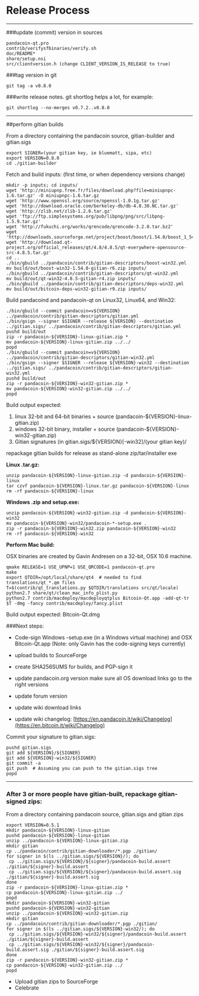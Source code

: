 Release Process
====================

* * *

###update (commit) version in sources


	pandacoin-qt.pro
	contrib/verifysfbinaries/verify.sh
	doc/README*
	share/setup.nsi
	src/clientversion.h (change CLIENT_VERSION_IS_RELEASE to true)

###tag version in git

	git tag -a v0.8.0

###write release notes. git shortlog helps a lot, for example:

	git shortlog --no-merges v0.7.2..v0.8.0

* * *

##perform gitian builds

 From a directory containing the pandacoin source, gitian-builder and gitian.sigs

	export SIGNER=(your gitian key, ie bluematt, sipa, etc)
	export VERSION=0.8.0
	cd ./gitian-builder

 Fetch and build inputs: (first time, or when dependency versions change)

	mkdir -p inputs; cd inputs/
	wget 'http://miniupnp.free.fr/files/download.php?file=miniupnpc-1.6.tar.gz' -O miniupnpc-1.6.tar.gz
	wget 'http://www.openssl.org/source/openssl-1.0.1g.tar.gz'
	wget 'http://download.oracle.com/berkeley-db/db-4.8.30.NC.tar.gz'
	wget 'http://zlib.net/zlib-1.2.6.tar.gz'
	wget 'ftp://ftp.simplesystems.org/pub/libpng/png/src/libpng-1.5.9.tar.gz'
	wget 'http://fukuchi.org/works/qrencode/qrencode-3.2.0.tar.bz2'
	wget 'http://downloads.sourceforge.net/project/boost/boost/1.54.0/boost_1_54_0.tar.bz2'
	wget 'http://download.qt-project.org/official_releases/qt/4.8/4.8.5/qt-everywhere-opensource-src-4.8.5.tar.gz'
	cd ..
	./bin/gbuild ../pandacoin/contrib/gitian-descriptors/boost-win32.yml
	mv build/out/boost-win32-1.54.0-gitian-r6.zip inputs/
	./bin/gbuild ../pandacoin/contrib/gitian-descriptors/qt-win32.yml
	mv build/out/qt-win32-4.8.5-gitian-r4.zip inputs/
	./bin/gbuild ../pandacoin/contrib/gitian-descriptors/deps-win32.yml
	mv build/out/bitcoin-deps-win32-gitian-r9.zip inputs/

 Build pandacoind and pandacoin-qt on Linux32, Linux64, and Win32:

	./bin/gbuild --commit pandacoin=v${VERSION} ../pandacoin/contrib/gitian-descriptors/gitian.yml
	./bin/gsign --signer $SIGNER --release ${VERSION} --destination ../gitian.sigs/ ../pandacoin/contrib/gitian-descriptors/gitian.yml
	pushd build/out
	zip -r pandacoin-${VERSION}-linux-gitian.zip *
	mv pandacoin-${VERSION}-linux-gitian.zip ../../
	popd
	./bin/gbuild --commit pandacoin=v${VERSION} ../pandacoin/contrib/gitian-descriptors/gitian-win32.yml
	./bin/gsign --signer $SIGNER --release ${VERSION}-win32 --destination ../gitian.sigs/ ../pandacoin/contrib/gitian-descriptors/gitian-win32.yml
	pushd build/out
	zip -r pandacoin-${VERSION}-win32-gitian.zip *
	mv pandacoin-${VERSION}-win32-gitian.zip ../../
	popd

  Build output expected:

  1. linux 32-bit and 64-bit binaries + source (pandacoin-${VERSION}-linux-gitian.zip)
  2. windows 32-bit binary, installer + source (pandacoin-${VERSION}-win32-gitian.zip)
  3. Gitian signatures (in gitian.sigs/${VERSION}[-win32]/(your gitian key)/

repackage gitian builds for release as stand-alone zip/tar/installer exe

**Linux .tar.gz:**

	unzip pandacoin-${VERSION}-linux-gitian.zip -d pandacoin-${VERSION}-linux
	tar czvf pandacoin-${VERSION}-linux.tar.gz pandacoin-${VERSION}-linux
	rm -rf pandacoin-${VERSION}-linux

**Windows .zip and setup.exe:**

	unzip pandacoin-${VERSION}-win32-gitian.zip -d pandacoin-${VERSION}-win32
	mv pandacoin-${VERSION}-win32/pandacoin-*-setup.exe .
	zip -r pandacoin-${VERSION}-win32.zip pandacoin-${VERSION}-win32
	rm -rf pandacoin-${VERSION}-win32

**Perform Mac build:**

  OSX binaries are created by Gavin Andresen on a 32-bit, OSX 10.6 machine.

	qmake RELEASE=1 USE_UPNP=1 USE_QRCODE=1 pandacoin-qt.pro
	make
	export QTDIR=/opt/local/share/qt4  # needed to find translations/qt_*.qm files
	T=$(contrib/qt_translations.py $QTDIR/translations src/qt/locale)
	python2.7 share/qt/clean_mac_info_plist.py
	python2.7 contrib/macdeploy/macdeployqtplus Bitcoin-Qt.app -add-qt-tr $T -dmg -fancy contrib/macdeploy/fancy.plist

 Build output expected: Bitcoin-Qt.dmg

###Next steps:

* Code-sign Windows -setup.exe (in a Windows virtual machine) and
  OSX Bitcoin-Qt.app (Note: only Gavin has the code-signing keys currently)

* upload builds to SourceForge

* create SHA256SUMS for builds, and PGP-sign it

* update pandacoin.org version
  make sure all OS download links go to the right versions

* update forum version

* update wiki download links

* update wiki changelog: [https://en.pandacoin.it/wiki/Changelog](https://en.bitcoin.it/wiki/Changelog)

Commit your signature to gitian.sigs:

	pushd gitian.sigs
	git add ${VERSION}/${SIGNER}
	git add ${VERSION}-win32/${SIGNER}
	git commit -a
	git push  # Assuming you can push to the gitian.sigs tree
	popd

-------------------------------------------------------------------------

### After 3 or more people have gitian-built, repackage gitian-signed zips:

From a directory containing pandacoin source, gitian.sigs and gitian zips

	export VERSION=0.5.1
	mkdir pandacoin-${VERSION}-linux-gitian
	pushd pandacoin-${VERSION}-linux-gitian
	unzip ../pandacoin-${VERSION}-linux-gitian.zip
	mkdir gitian
	cp ../pandacoin/contrib/gitian-downloader/*.pgp ./gitian/
	for signer in $(ls ../gitian.sigs/${VERSION}/); do
	 cp ../gitian.sigs/${VERSION}/${signer}/pandacoin-build.assert ./gitian/${signer}-build.assert
	 cp ../gitian.sigs/${VERSION}/${signer}/pandacoin-build.assert.sig ./gitian/${signer}-build.assert.sig
	done
	zip -r pandacoin-${VERSION}-linux-gitian.zip *
	cp pandacoin-${VERSION}-linux-gitian.zip ../
	popd
	mkdir pandacoin-${VERSION}-win32-gitian
	pushd pandacoin-${VERSION}-win32-gitian
	unzip ../pandacoin-${VERSION}-win32-gitian.zip
	mkdir gitian
	cp ../pandacoin/contrib/gitian-downloader/*.pgp ./gitian/
	for signer in $(ls ../gitian.sigs/${VERSION}-win32/); do
	 cp ../gitian.sigs/${VERSION}-win32/${signer}/pandacoin-build.assert ./gitian/${signer}-build.assert
	 cp ../gitian.sigs/${VERSION}-win32/${signer}/pandacoin-build.assert.sig ./gitian/${signer}-build.assert.sig
	done
	zip -r pandacoin-${VERSION}-win32-gitian.zip *
	cp pandacoin-${VERSION}-win32-gitian.zip ../
	popd

- Upload gitian zips to SourceForge
- Celebrate
